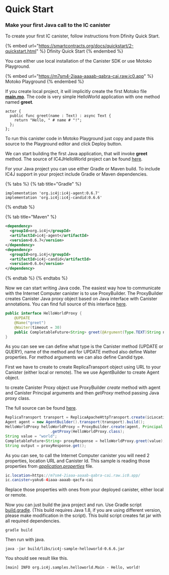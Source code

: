 # Quick Start

### Make your first Java call to the IC canister

To create your first IC canister, follow instructions from Dfinity Quick Start.

{% embed url="https://smartcontracts.org/docs/quickstart/2-quickstart.html" %}
Dfinity Quick Start
{% endembed %}

You can either use local installation of the Canister SDK or use Motoko Playground.

{% embed url="https://m7sm4-2iaaa-aaaab-qabra-cai.raw.ic0.app" %}
Motoko Playground
{% endembed %}

If you create local project, it will implicitly create the first Motoko file [**main.mo**](https://github.com/ic4j/samples/blob/master/IC4JHelloWorld/src/main.mo). The code is very simple HelloWorld application with one method named **greet**_._

```
actor {
  public func greet(name : Text) : async Text {
    return "Hello, " # name # "!";
  };
};
```

To run this canister code in Motoko Playground just copy and paste this source to the Playground editor and click Deploy button.

We can start building the first Java application, that will invoke **greet** method. The source of IC4JHelloWorld project can be found [here](https://github.com/ic4j/samples/tree/master/IC4JHelloWorld).

For your Java project you can use either Gradle or Maven build. To include IC4J support in your project include Gradle or Maven dependencies.&#x20;

{% tabs %}
{% tab title="Gradle" %}
```markup
implementation 'org.ic4j:ic4j-agent:0.6.7'
implementation 'org.ic4j:ic4j-candid:0.6.6'
```
{% endtab %}

{% tab title="Maven" %}
```xml
<dependency>
  <groupId>org.ic4j</groupId>
  <artifactId>ic4j-agent</artifactId>
  <version>0.6.7</version>
</dependency>
<dependency>
  <groupId>org.ic4j</groupId>
  <artifactId>ic4j-candid</artifactId>
  <version>0.6.6</version>
</dependency>
```
{% endtab %}
{% endtabs %}

Now we can start writing Java code. The easiest way how to communicate with the Internet Computer canister is to use ProxyBuilder. The ProxyBuilder creates Canister Java proxy object based on Java interface with Canister annotations. You can find full source of this interface [here](https://github.com/ic4j/samples/blob/master/IC4JHelloWorld/src/main/java/org/ic4j/samples/helloworld/HelloWorldProxy.java).

```java
public interface HelloWorldProxy {	
	@UPDATE
	@Name("greet")
	@Waiter(timeout = 30)
	public CompletableFuture<String> greet(@Argument(Type.TEXT)String name);
}
```

As you can see we can define what type is the Canister method (UPDATE or QUERY), name of the method and for UPDATE method also define Waiter properties. For method arguments we can also define Candid type.

First we have to create to create ReplicaTransport object using URL to your Canister (either local or remote). The we use AgentBuilder to create Agent object.&#x20;

to create Canister Proxy object use ProxyBuilder _create_ method with agent and Canister Principal arguments and then _getProxy_ method passing Java proxy class.

The full source can be found [here](https://github.com/ic4j/samples/blob/master/IC4JHelloWorld/src/main/java/org/ic4j/samples/helloworld/Main.java).

```java
ReplicaTransport transport = ReplicaApacheHttpTransport.create(icLocation);
Agent agent = new AgentBuilder().transport(transport).build();			
HelloWorldProxy helloWorldProxy = ProxyBuilder.create(agent, Principal.fromString(icCanister))
					.getProxy(HelloWorldProxy.class);
String value = "world";		
CompletableFuture<String> proxyResponse = helloWorldProxy.greet(value);			
String output = proxyResponse.get();
```

As you can see, to call the Internet Computer canister you will need 2 properties, location URL and Canister Id. This sample is reading those properties from [_application.properties_](https://github.com/ic4j/samples/blob/master/IC4JHelloWorld/src/main/resources/application.properties) file.

```java
ic.location=https://m7sm4-2iaaa-aaaab-qabra-cai.raw.ic0.app/
ic.canister=yaku6-4iaaa-aaaab-qacfa-cai
```

Replace those properties with ones from your deployed canister, either local or remote.

Now you can just build the java project and run. Use Gradle script [build.gradle](https://github.com/ic4j/samples/blob/master/IC4JHelloWorld/build.gradle). (This build requires Java 1.8, if you are using different version, please make modification in the script). This build script creates fat jar with all required dependencies.

```
gradle build
```

Then run with java.

```
java -jar build/libs/ic4j-sample-helloworld-0.6.6.jar
```

You should see result like this.

```
[main] INFO org.ic4j.samples.helloworld.Main - Hello, world!
```
